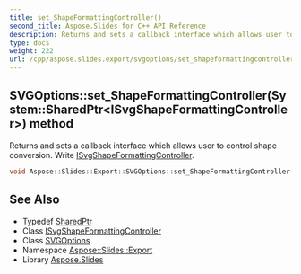 ```yaml
---
title: set_ShapeFormattingController()
second_title: Aspose.Slides for C++ API Reference
description: Returns and sets a callback interface which allows user to control shape conversion. Write ISvgShapeFormattingController.
type: docs
weight: 222
url: /cpp/aspose.slides.export/svgoptions/set_shapeformattingcontroller/
---
```

## SVGOptions::set_ShapeFormattingController(System::SharedPtr\<ISvgShapeFormattingController\>) method


Returns and sets a callback interface which allows user to control shape conversion. Write [ISvgShapeFormattingController](../../isvgshapeformattingcontroller/).

```cpp
void Aspose::Slides::Export::SVGOptions::set_ShapeFormattingController(System::SharedPtr<ISvgShapeFormattingController> value) override
```

## See Also

* Typedef [SharedPtr](../../system/sharedptr/)
* Class [ISvgShapeFormattingController](../isvgshapeformattingcontroller/)
* Class [SVGOptions](./)
* Namespace [Aspose::Slides::Export](../)
* Library [Aspose.Slides](../../)